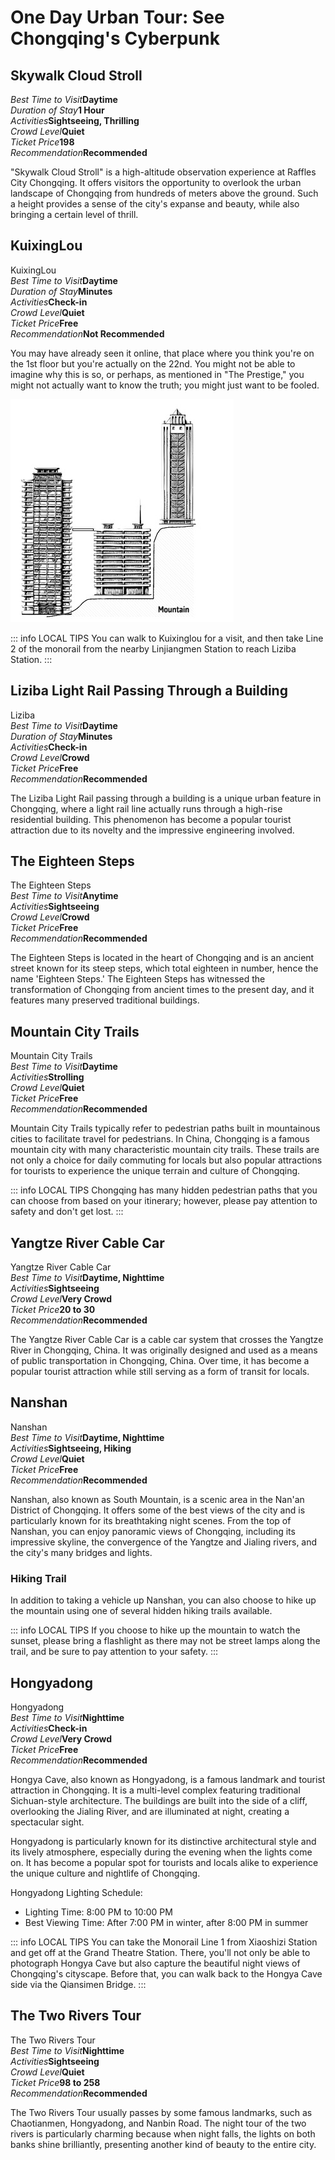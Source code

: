# One Day Urban Tour: See Chongqing's Cyberpunk

## Skywalk Cloud Stroll

<Description>
<div><i>Best Time to Visit</i><b>Daytime</b></div>
<div><i>Duration of Stay</i><b>1 Hour</b></div>
<div><i>Activities</i><b>Sightseeing, Thrilling</b></div>
<div><i>Crowd Level</i><b>Quiet</b></div>
<div><i>Ticket Price</i><b><CNY>198</CNY></b></div>
<div><i>Recommendation</i><b>Recommended</b></div>
</Description>

"Skywalk Cloud Stroll" is a high-altitude observation experience at Raffles City Chongqing. It offers visitors the opportunity to overlook the urban landscape of Chongqing from hundreds of meters above the ground. Such a height provides a sense of the city's expanse and beauty, while also bringing a certain level of thrill.

<YouTube link="https://youtu.be/ui-I6Jg7Qsc?si=TJKyX1QGnK_SRfX7&t=959">
<template #cover><img src="../assets/youtube/chongqing-the-city-that-defies-expectations.jpg" /></template>
<template #title>Chongqing: The City That Defies Expectations</template>
<template #author>Wilko Wanders</template>
<template #description>China’s Mega City Chongqing Blew my mind 🤯 and not just because of the spicy hotpots! 🌶️</template>
</YouTube>

## KuixingLou

<Chinese word="魁星楼">
<template #pinyin>kuí xīng lóu</template>
KuixingLou
</Chinese>

<Description>
<div><i>Best Time to Visit</i><b>Daytime</b></div>
<div><i>Duration of Stay</i><b>Minutes</b></div>
<div><i>Activities</i><b>Check-in</b></div>
<div><i>Crowd Level</i><b>Quiet</b></div>
<div><i>Ticket Price</i><b>Free</b></div>
<div><i>Recommendation</i><b>Not Recommended</b></div>
</Description>

<YouTube link="https://youtu.be/oRiCTslilJo?si=7sQ-qtAe11a8YKqo">
<template #cover><img src="../assets/youtube/chongqing-is-one-another-level.jpg" /></template>
<template #title>Chongqing Is On Another Level</template>
<template #author>Skan Escapes</template>
<template #description>A city built upon landscapes of hills , rivers, and valleys.
It's truly incredible ! A city is a mega city and quickly becoming a huge tourist attraction to many!</template>
</YouTube>

You may have already seen it online, that place where you think you're on the 1st floor but you're actually on the 22nd. You might not be able to imagine why this is so, or perhaps, as mentioned in "The Prestige," you might not actually want to know the truth; you might just want to be fooled.

![Kuixinlou](./assets/kuixinlou.jpg)

::: info LOCAL TIPS
You can walk to Kuixinglou for a visit, and then take Line 2 of the monorail from the nearby Linjiangmen Station to reach Liziba Station.
:::

## Liziba Light Rail Passing Through a Building 

<Chinese word="李子坝">
<template #pinyin>lǐ zǐ bà</template>
Liziba
</Chinese>

<Description>
<div><i>Best Time to Visit</i><b>Daytime</b></div>
<div><i>Duration of Stay</i><b>Minutes</b></div>
<div><i>Activities</i><b>Check-in</b></div>
<div><i>Crowd Level</i><b>Crowd</b></div>
<div><i>Ticket Price</i><b>Free</b></div>
<div><i>Recommendation</i><b>Recommended</b></div>
</Description>

The Liziba Light Rail passing through a building is a unique urban feature in Chongqing, where a light rail line actually runs through a high-rise residential building. This phenomenon has become a popular tourist attraction due to its novelty and the impressive engineering involved.

<YouTube link="https://youtu.be/qAwbioLzTkk?si=tLuCzXjMDcMGuJd7&t=439">
<template #cover><img src="../assets/youtube/жителей.jpg" /></template>
<template #title>33 млн жителей. Огромный китайский мегаполис и самое красивое метро</template>
<template #author>Касё Гасанов</template>
<template #description>Taking the Chongqing Light Rail, I arrived at the most famous online celebrity check-in spot.</template>
</YouTube>

<Map height="30vh" center="106.552003,29.562696" :zoom="13" walking="106.587897,29.565634,Raffles|106.573579,29.559729,Kuixinglou" points="106.530586,29.550659,Liziba Monorail Piercing Building"></Map>

## The Eighteen Steps

<Chinese word="十八梯">
<template #pinyin>shí bā tī</template>
The Eighteen Steps
</Chinese>

<Description>
<div><i>Best Time to Visit</i><b>Anytime</b></div>
<div><i>Activities</i><b>Sightseeing</b></div>
<div><i>Crowd Level</i><b>Crowd</b></div>
<div><i>Ticket Price</i><b>Free</b></div>
<div><i>Recommendation</i><b>Recommended</b></div>
</Description>

The Eighteen Steps is located in the heart of Chongqing and is an ancient street known for its steep steps, which total eighteen in number, hence the name 'Eighteen Steps.' The Eighteen Steps has witnessed the transformation of Chongqing from ancient times to the present day, and it features many preserved traditional buildings.

<YouTube link="https://youtu.be/sWm6Jk-dzCs?si=Y4K0GAIuhlTMVD0y&t=475">
<template #cover><img src="../assets/youtube/this-is-why-china-surpasses-the-west.jpg" /></template>
<template #title>هذا هو سبب تفوق الصين على الغرب ! - Chongqing</template>
<template #author>Ahmed Alshammari</template>
<template #description></template>
</YouTube>

## Mountain City Trails

<Chinese word="山城步道">
<template #pinyin>shān chéng bù dào</template>
Mountain City Trails
</Chinese>

<Description>
<div><i>Best Time to Visit</i><b>Daytime</b></div>
<div><i>Activities</i><b>Strolling</b></div>
<div><i>Crowd Level</i><b>Quiet</b></div>
<div><i>Ticket Price</i><b>Free</b></div>
<div><i>Recommendation</i><b>Recommended</b></div>
</Description>

Mountain City Trails typically refer to pedestrian paths built in mountainous cities to facilitate travel for pedestrians. In China, Chongqing is a famous mountain city with many characteristic mountain city trails. These trails are not only a choice for daily commuting for locals but also popular attractions for tourists to experience the unique terrain and culture of Chongqing.

::: info LOCAL TIPS
Chongqing has many hidden pedestrian paths that you can choose from based on your itinerary; however, please pay attention to safety and don't get lost.
:::

<YouTube link="https://youtu.be/sr_3l726CV4?si=P5sIfQ89FDjY7jl5&t=407">
<template #cover><img src="../assets/youtube/getting-lost-in-chongqing-china-vlog.jpg" /></template>
<template #title>GETTING LOST IN CHONGQING! CHINA VLOG</template>
<template #author>Ride with Gabi</template>
<template #description>After walking ten minutes from the Lizi Dam monorail through the building, I was completely lost in Chongqing, following endless steps into a mysterious place.</template>
</YouTube>

## Yangtze River Cable Car

<Chinese word="长江索道">
<template #pinyin>cháng jiāng suǒ dào</template>
Yangtze River Cable Car
</Chinese>

<Description>
<div><i>Best Time to Visit</i><b>Daytime, Nighttime</b></div>
<div><i>Activities</i><b>Sightseeing</b></div>
<div><i>Crowd Level</i><b>Very Crowd</b></div>
<div><i>Ticket Price</i><b><CNY>20</CNY> to <CNY>30</CNY></b></div>
<div><i>Recommendation</i><b>Recommended</b></div>
</Description>

The Yangtze River Cable Car is a cable car system that crosses the Yangtze River in Chongqing, China. It was originally designed and used as a means of public transportation in Chongqing, China. Over time, it has become a popular tourist attraction while still serving as a form of transit for locals.

## Nanshan

<Chinese word="南山">
<template #pinyin>nán shān</template>
Nanshan
</Chinese>

<Description>
<div><i>Best Time to Visit</i><b>Daytime, Nighttime</b></div>
<div><i>Activities</i><b>Sightseeing, Hiking</b></div>
<div><i>Crowd Level</i><b>Quiet</b></div>
<div><i>Ticket Price</i><b>Free</b></div>
<div><i>Recommendation</i><b>Recommended</b></div>
</Description>

Nanshan, also known as South Mountain, is a scenic area in the Nan'an District of Chongqing. It offers some of the best views of the city and is particularly known for its breathtaking night scenes. From the top of Nanshan, you can enjoy panoramic views of Chongqing, including its impressive skyline, the convergence of the Yangtze and Jialing rivers, and the city's many bridges and lights.

<YouTube link="https://youtu.be/ek8eN4VxbjA?si=aB3YnHZYmWuVE7RT&t=960">
<template #cover><img src="../assets/youtube/chongqing-chinas-mega-city-you-havent-heard-of.jpg" /></template>
<template #title>Chongqing - CHINA'S MEGA CITY - YOU haven't heard of!</template>
<template #author>Joel Friend</template>
<template #description>Away from the hustle and bustle of 32 million people, We found a hidden trail leading to a sky forest bar where We could watch the city sunset; We found the magic spot.</template>
</YouTube>

### Hiking Trail

In addition to taking a vehicle up Nanshan, you can also choose to hike up the mountain using one of several hidden hiking trails available.

::: info LOCAL TIPS
If you choose to hike up the mountain to watch the sunset, please bring a flashlight as there may not be street lamps along the trail, and be sure to pay attention to your safety.
:::

## Hongyadong

<Chinese word="洪崖洞">
<template #pinyin>hóng yá dòng</template>
Hongyadong
</Chinese>

<Description>
<div><i>Best Time to Visit</i><b>Nighttime</b></div>
<div><i>Activities</i><b>Check-in</b></div>
<div><i>Crowd Level</i><b>Very Crowd</b></div>
<div><i>Ticket Price</i><b>Free</b></div>
<div><i>Recommendation</i><b>Recommended</b></div>
</Description>

Hongya Cave, also known as Hongyadong, is a famous landmark and tourist attraction in Chongqing. It is a multi-level complex featuring traditional Sichuan-style architecture. The buildings are built into the side of a cliff, overlooking the Jialing River, and are illuminated at night, creating a spectacular sight.

Hongyadong is particularly known for its distinctive architectural style and its lively atmosphere, especially during the evening when the lights come on. It has become a popular spot for tourists and locals alike to experience the unique culture and nightlife of Chongqing.

Hongyadong Lighting Schedule:
- Lighting Time: 8:00 PM to 10:00 PM
- Best Viewing Time: After 7:00 PM in winter, after 8:00 PM in summer

::: info LOCAL TIPS
You can take the Monorail Line 1 from Xiaoshizi Station and get off at the Grand Theatre Station. There, you'll not only be able to photograph Hongya Cave but also capture the beautiful night views of Chongqing's cityscape. Before that, you can walk back to the Hongya Cave side via the Qiansimen Bridge.
:::

<Map height="30vh" center="106.552003,29.562696" :zoom="13" walking="106.587897,29.565634,Raffles|106.583646,29.560043,Xiaoshizi" points="106.578953,29.562165,Hongyadong|106.57697,29.569542,Grand Theatre Station"></Map>

## The Two Rivers Tour

<Chinese word="两江游">
<template #pinyin>liǎng jiāng yóu</template>
The Two Rivers Tour
</Chinese>

<Description>
<div><i>Best Time to Visit</i><b>Nighttime</b></div>
<div><i>Activities</i><b>Sightseeing</b></div>
<div><i>Crowd Level</i><b>Quiet</b></div>
<div><i>Ticket Price</i><b><CNY>98</CNY> to <CNY>258</CNY></b></div>
<div><i>Recommendation</i><b>Recommended</b></div>
</Description>

The Two Rivers Tour usually passes by some famous landmarks, such as Chaotianmen, Hongyadong, and Nanbin Road. The night tour of the two rivers is particularly charming because when night falls, the lights on both banks shine brilliantly, presenting another kind of beauty to the entire city.

<YouTube link="https://youtu.be/hCgd58A-tFU?si=j-uNzN0_0qhQfxFK&t=997">
<template #cover><img src="../assets/youtube/inside-chinas-monster-city.jpg" /></template>
<template #title>INSIDE CHINA’S MONSTER CITY - Chongqing</template>
<template #author>JetLag Warriors</template>
<template #description>This city is built on a mountain, there are many peculiar buildings. Warning: it's very easy to get lost here! So we boarded a night cruise to see Chongqing's night lights; It's truly stunning.</template>
</YouTube>

<YouTube link="https://youtu.be/0Yt5R3_af6A?si=oGzkYr6pzUmFaPYk&t=627">
<template #cover><img src="../assets/youtube/china-in-night.jpg" /></template>
<template #title>China at NIGHT...</template>
<template #author>Jack Torr & Sophia</template>
<template #description></template>
</YouTube>
